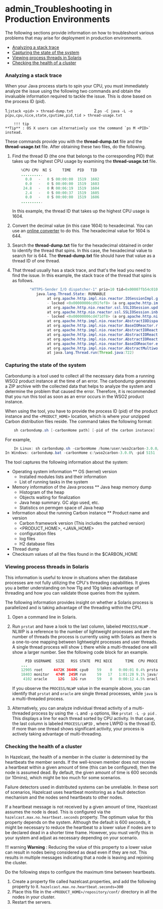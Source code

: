 # admin\_Troubleshooting in Production Environments

The following sections provide information on how to troubleshoot various problems that may arise for deployment in production environments.

-   [Analyzing a stack trace](#admin_TroubleshootinginProductionEnvironments-Analyzingastacktrace)
-   [Capturing the state of the system](#admin_TroubleshootinginProductionEnvironments-Capturingthestateofthesystem)
-   [Viewing process threads in Solaris](#admin_TroubleshootinginProductionEnvironments-ViewingprocessthreadsinSolaris)
-   [Checking the health of a cluster](#admin_TroubleshootinginProductionEnvironments-Checkingthehealthofacluster)

### Analyzing a stack trace

When your Java process starts to spin your CPU, you must immediately analyze the issue using the following two commands and obtain the invaluable information required to tackle the issue. This is done based on the process ID (pid).

1.`jstack <pid> > thread-dump.txt         `
2.`ps -C java -L -o pcpu,cpu,nice,state,cputime,pid,tid > thread-usage.txt                     `

        !!! tip
    **Tip** : OS X users can alternatively use the command `ps M <PID>` instead.


These commands provide you with the **thread-dump.txt** file and the **thread-usage.txt** file. After obtaining these two files, do the following.

1.  Find the thread ID (the one that belongs to the corresponding PID) that takes up the highest CPU usage by examining the **thread-usage.txt** file.

    ``` java
        %CPU CPU  NI S     TIME   PID   TID
        .......... 
          0.0   -   0 S 00:00:00  1519  1602
          0.0   -   0 S 00:00:00  1519  1603
         24.8   -   0 R 00:06:19  1519  1604
          2.4   -   0 S 00:00:37  1519  1605
          0.0   -   0 S 00:00:00  1519  1606
        ..........
    ```

    In this example, the thread ID that takes up the highest CPU usage is 1604.

2.  Convert the decimal value (in this case 1604) to hexadecimal. You can use an [online converter](http://easycalculation.com/decimal-converter.php) to do this. The hexadecimal value for 1604 is 644.
3.  Search the **thread-dump.txt** file for the hexadecimal obtained in order to identify the thread that spins. In this case, the hexadecimal value to search for is 644. The **thread-dump.txt** file should have that value as a thread ID of one thread.
4.  That thread usually has a stack trace, and that's the lead you need to find the issue. In this example, the stack trace of the thread that spins is as follows.

    ``` java
            "HTTPS-Sender I/O dispatcher-1" prio=10 tid=0x00007fb54c010000 nid=0x644 runnable [0x00007fb534e20000]
               java.lang.Thread.State: RUNNABLE
                    at org.apache.http.impl.nio.reactor.IOSessionImpl.getEventMask(IOSessionImpl.java:139)
                    - locked <0x00000006cd91fef8> (a org.apache.http.impl.nio.reactor.IOSessionImpl)
                    at org.apache.http.nio.reactor.ssl.SSLIOSession.updateEventMask(SSLIOSession.java:300)
                    at org.apache.http.nio.reactor.ssl.SSLIOSession.inboundTransport(SSLIOSession.java:402)
                    - locked <0x00000006cd471df8> (a org.apache.http.nio.reactor.ssl.SSLIOSession)
                    at org.apache.http.impl.nio.reactor.AbstractIODispatch.inputReady(AbstractIODispatch.java:121)
                    at org.apache.http.impl.nio.reactor.BaseIOReactor.readable(BaseIOReactor.java:160)
                    at org.apache.http.impl.nio.reactor.AbstractIOReactor.processEvent(AbstractIOReactor.java:342)
                    at org.apache.http.impl.nio.reactor.AbstractIOReactor.processEvents(AbstractIOReactor.java:320)
                    at org.apache.http.impl.nio.reactor.AbstractIOReactor.execute(AbstractIOReactor.java:280)
                    at org.apache.http.impl.nio.reactor.BaseIOReactor.execute(BaseIOReactor.java:106)
                    at org.apache.http.impl.nio.reactor.AbstractMultiworkerIOReactor$Worker.run(AbstractMultiworkerIOReactor.java:604)
                    at java.lang.Thread.run(Thread.java:722)
    ```

### Capturing the state of the system

Carbondump is a tool used to collect all the necessary data from a running WSO2 product instance at the time of an error. The carbondump generates a ZIP archive with the collected data that helps to analyze the system and determine the problem that caused the error. Therefore, it is recommended that you run this tool as soon as an error occurs in the WSO2 product instance.

When using the tool, you have to provide the process ID (pid) of the product instance and the `<PRODUCT_HOME>` location, which is where your unzipped Carbon distribution files reside. The command takes the following format:

``` java
    sh carbondump.sh [-carbonHome path] [-pid of the carbon instance]
```

For example,

``` java
    In Linux: sh carbondump.sh -carbonHome /home/user/wso2carbon-3.0.0/ -pid 5151
In Windows: carbondump.bat -carbonHome c:\wso2carbon-3.0.0\ -pid 5151
```
The tool captures the following information about the system:

-   Operating system information \*\* OS (kernel) version
    -   Installed modules lists and their information
    -   List of running tasks in the system
-   Memory information of the Java process \*\* Java heap memory dump
    -   Histogram of the heap
    -   Objects waiting for finalization
    -   Java heap summary. GC algo used, etc.
    -   Statistics on permgen space of Java heap
-   Information about the running Carbon instance \*\* Product name and version
    -   Carbon framework version (This includes the patched version)
    -   &lt;PRODUCT\_HOME&gt;, &lt;JAVA\_HOME&gt;
    -   configuration files
    -   log files
    -   H2 database files
-   Thread dump
-   Checksum values of all the files found in the $CARBON\_HOME

### Viewing process threads in Solaris

This information is useful to know in situations when the database processes are not fully utilizing the CPU's threading capabilities. It gives you a better understanding on how 11g and 10g takes advantage of threading and how you can validate those queries from the system.

The following information provides insight on whether a Solaris process is parallelized and is taking advantage of the threading within the CPU.

1.  Open a command line in Solaris.
2.  Run `prstat` and have a look to the last column, labeled `PROCESS/NLWP` . NLWP is a reference to the number of lightweight processes and are the number of threads the process is currently using with Solaris as there is a one-to-one mapping between lightweight processes and user threads. A single thread process will show `1` there while a multi-threaded one will show a larger number. See the following code block for an example.

    ``` java
          PID USERNAME  SIZE   RSS STATE  PRI NICE      TIME  CPU PROCESS/NLWP       
        ...
        12905 root     4472K 3640K cpu0    59    0   0:00:01 0.4% prstat/1
        18403 monitor   474M  245M run     59   17   1:01:28 9.1% java/103
         4102 oracle     12G   12G run     59    0   0:00:12 4.5% oracle/1
    ```

    If you observe the `PROCESS/NLWP` value in the example above, you can identify that `prstat` and `oracle` are single thread processes, while `java` is a multi-threaded process.

3.  Alternatively, you can analyze individual thread activity of a multi-threaded process by using the `-L` and `-p` options, like `prstat -L -p pid` . This displays a line for each thread sorted by CPU activity. In that case, the last column is labeled `PROCESS/LWPID` , where LWPID is the thread ID. If more than one thread shows significant activity, your process is actively taking advantage of multi-threading.

### Checking the health of a cluster

In Hazelcast, the health of a member in the cluster is determined by the heartbeats the member sends. If the well-known member does not receive a heartbeat within a given amount of time (this can be configured), then the node is assumed dead. By default, the given amount of time is 600 seconds (or 10mins), which might be too much for some scenarios.

Failure detectors used in distributed systems can be unreliable. In these sort of scenarios, Hazelcast uses heartbeat monitoring as a fault detection mechanism and the nodes send heartbeats to other nodes.

If a heartbeat message is not received by a given amount of time, Hazelcast assumes the node is dead. This is configured via the `hazelcast.max.no.heartbeat.seconds` property. The optimum value for this property depends on the system. Although the default is 600 seconds, it might be necessary to reduce the heartbeat to a lower value if nodes are to be declared dead in a shorter time frame. However, you must verify this in your system and adjust as necessary depending on your scenario.

!!! warning
**Warning** : Reducing the value of this property to a lower value can result in nodes being considered as dead even if they are not. This results in multiple messages indicating that a node is leaving and rejoining the cluster.


Do the following steps to configure the maximum time between heartbeats.

1.  Create a property file called hazelcast.properties, and add the following property to it.
`hazelcast.max.no.heartbeat.seconds=300         `
2.  Place this file in the `<PRODUCT_HOME>/repository/conf/` directory in all the nodes in your cluster.
3.  Restart the servers.


